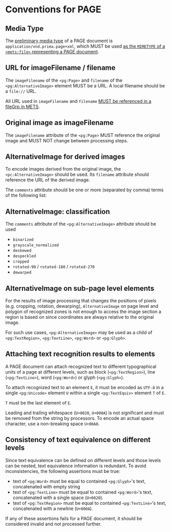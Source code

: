# Conventions for PAGE

## Media Type

The [preliminary media type](https://github.com/OCR-D/spec/issues/33) of a PAGE
document is `application/vnd.prima.page+xml`, which MUST be used [as the `MIMETYPE` of a `<mets:file>`
representing a PAGE document](https://ocr-d.github.io/mets#media-type-for-page-xml).

## URL for imageFilename / filename

The `imageFilename` of the `<pg:Page>` and `filename` of the `<pg:AlternativeImage>` element MUST be a URL. A local filename should be a `file://` URL.

All URL used in `imageFilename` and `filename` [MUST be referenced in a fileGrp in METS](https://ocr-d.github.io/mets#if-in-page-then-in-mets).

## Original image as imageFilename

The `imageFilename` attribute of the `<pg:Page>` MUST reference the original image and MUST NOT change between processing steps.

## AlternativeImage for derived images

To encode images derived from the original image, the `<pc:AlternativeImage>` should be used. Its `filename` attribute should reference the URL of the derived image.

The `comments` attribute should be one or more (separated by comma) terms of the following list:

## AlternativeImage: classification

The `comments` attribute of the `<pg:AlternativeImage>` attribute should be used

  * `binarized`
  * `grayscale_normalized`
  * `deskewed`
  * `despeckled`
  * `cropped`
  * `rotated-90` / `rotated-180` / `rotated-270`
  * `dewarped`

## AlternativeImage on sub-page level elements

For the results of image processing that changes the positions of pixels (e.g. cropping, rotation, dewarping), `AlternativeImage` on page level and polygon of recognized zones is not enough to access the image section a region is based on since coordinates are always relative to the original image.

For such use cases, `<pg:AlternativeImage>` may be used as a child of `<pg:TextRegion>`, `<pg:TextLine>`, `<pg:Word>` or `<pg:Glyph>`.

## Attaching text recognition results to elements

A PAGE document can attach recognized text to different typographical units of
a page at different levels, such as block (`<pg:TextRegion>`), line
(`<pg:TextLine>`), word (`<pg:Word>`) or glyph (`<pg:Glyph>`).

To attach recognized text to an element `E`, it must be encoded as
`UTF-8` in a single `<pg:Unicode>` element `U` within a single `<pg:TextEquiv>`
element `T` of `E`.

`T` must be the last element of `E`.

Leading and trailing whitespace (`U+0020`, `U+000A`) is not significant and must be removed from the string by processors.
To encode an actual space character, use a non-breaking space `U+00A0`.

## Consistency of text equivalence on different levels

Since text equivalence can be defined on different levels and those levels can
be nested, text equivalence information is redundant. To avoid inconsistencies,
the following assertions must be true:

  * text of `<pg:Word>` must be equal to contained `<pg:Glyph>`'s text, concatenated with empty string
  * text of `<pg:TextLine>` must be equal to contained `<pg:Word>`'s text, concatenated with a single space (`U+0020`).
  * text of `<pg:TextRegion>` must be equal to contained `<pg:TextLine>`'s text, concatenated with a newline (`U+000A`).

If any of these assertions fails for a PAGE document, it should be considered invalid and not processed further.
